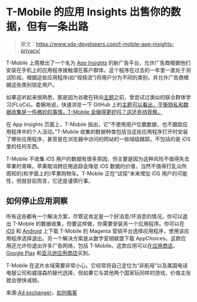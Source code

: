 # T-Mobile 的应用 Insights 出售你的数据，但有一条出路

> 原文：<https://www.xda-developers.com/t-mobile-app-insights-privacy/>

T-Mobile 上周推出了一个名为 [App Insights](https://www.t-mobile.com/advertising-solutions) 的新广告平台，允许广告商根据他们安装在手机上的应用程序接触潜在客户群体。这个程序在过去的一年里一直处于测试阶段。根据这些应用程序(如“视频流”)将用户分为不同的类别，并允许广告商根据这些类别锁定用户。

如果这听起来很熟悉，那是因为谷歌在转向[主题](https://www.xda-developers.com/google-topics-api/)之前，曾尝试过类似的联合群体学习(FLoCs)。委婉地说，快速浏览一下 GitHub 上的[主题可以看出，平衡隐私和数据收集是一件微妙的事情。T-Mobile 会做得更好吗？这还有待观察。](https://github.com/patcg-individual-drafts/topics#meeting-the-privacy-goals)

在 App Insights 页面上，T-Mobile 指出，它“不使用用户位置数据，也不跟踪应用程序中的个人活动。”T-Mobile 收集的数据种类包括当这些应用程序打开时安装了哪些应用程序，甚至是在浏览器中访问的网站的一些域级跟踪。不包括的是 iOS 里的任何东西。

T-Mobile 不收集 iOS 用户的数据有很多原因，但主要是因为这种风险不值得失去苹果的青睐。苹果取消跨应用追踪会降低 iOS 数据的价值，当然不值得打乱众所周知的(和字面上的)苹果购物车。T-Mobile 正在“试探”未来增加 iOS 用户的可能性，但就目前而言，它还是谨慎行事。

## 如何停止应用洞察

所有这些都有一个解决方案，尽管这肯定是一个好消息/坏消息的情况。你可以退出 T-Mobile 的数据收集，但要这样做，你需要安装另一个应用程序。你可以在 [iOS](https://apps.apple.com/us/app/magenta-mktg-platform-choices/id989451308) 和 [Android](https://play.google.com/store/apps/details?id=com.pushspring.preferences&hl=en_US&gl=US) 上下载 T-Mobile 的 Magenta 营销平台选择应用程序，使用该应用程序选择退出。另一个解决方案是从数字营销联盟下载 AppChoices。这款应用还允许你退出许多广告网络，包括 T-Mobile。这款应用可以在[应用商店](https://apps.apple.com/us/app/appchoices/id894822870)、 [Google Play](https://play.google.com/store/apps/details?id=com.DAA.appchoices&hl=en_US&gl=US) 和[亚马逊应用商店](https://www.amazon.com/Digital-Advertising-Alliance-AppChoices/dp/B00SVQ4FMO?tag=xda-13f0905-20&ascsubtag=UUxdaUeUpU42224&asc_refurl=https%3A%2F%2Fwww.xda-developers.com%2Ft-mobile-app-insights-privacy%2F&asc_campaign=Short-Term)买到。

T-Mobile 在这片水域需要非常小心。它经常将自己定位为“非航母”以及美国电话电报公司和威瑞森的替代选择，但如果它与其他两个国家玩同样的游戏，价值主张就会很快减弱。

来源:[Ad exchanger](https://www.adexchanger.com/mobile/t-mobile-rebrands-its-ad-biz-and-navigates-the-perilous-line-between-programmatic-and-privacy/)，[如何极客](https://www.howtogeek.com/814461/t-mobile-is-selling-your-app-activity-heres-how-to-opt-out/)